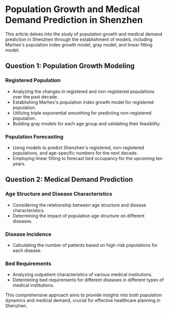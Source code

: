 # Population Growth and Medical Demand Prediction in Shenzhen

This article delves into the study of population growth and medical demand prediction in Shenzhen through the establishment of models, including Marhes's population index growth model, gray model, and linear fitting model.

## Question 1: Population Growth Modeling

### Registered Population
- Analyzing the changes in registered and non-registered populations over the past decade.
- Establishing Marhes's population index growth model for registered population.
- Utilizing triple exponential smoothing for predicting non-registered population.
- Building gray models for each age group and validating their feasibility.

### Population Forecasting
- Using models to predict Shenzhen's registered, non-registered populations, and age-specific numbers for the next decade.
- Employing linear fitting to forecast bed occupancy for the upcoming ten years.

## Question 2: Medical Demand Prediction

### Age Structure and Disease Characteristics
- Considering the relationship between age structure and disease characteristics.
- Determining the impact of population age structure on different diseases.

### Disease Incidence
- Calculating the number of patients based on high-risk populations for each disease.
  
### Bed Requirements
- Analyzing outpatient characteristics of various medical institutions.
- Determining bed requirements for different diseases in different types of medical institutions.

This comprehensive approach aims to provide insights into both population dynamics and medical demand, crucial for effective healthcare planning in Shenzhen.

